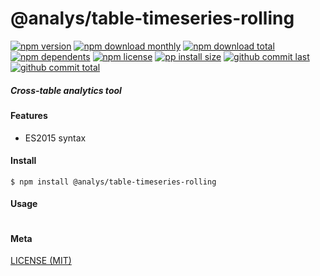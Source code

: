 # @analys/table-timeseries-rolling

[![npm version][badge-npm-version]][url-npm]
[![npm download monthly][badge-npm-download-monthly]][url-npm]
[![npm download total][badge-npm-download-total]][url-npm]
[![npm dependents][badge-npm-dependents]][url-github]
[![npm license][badge-npm-license]][url-npm]
[![pp install size][badge-pp-install-size]][url-pp]
[![github commit last][badge-github-last-commit]][url-github]
[![github commit total][badge-github-commit-count]][url-github]

[//]: <> (Shields)
[badge-npm-version]: https://flat.badgen.net/npm/cell/@analys/table-timeseries-rolling
[badge-npm-download-monthly]: https://flat.badgen.net/npm/dm/@analys/table-timeseries-rolling
[badge-npm-download-total]:https://flat.badgen.net/npm/dt/@analys/table-timeseries-rolling
[badge-npm-dependents]: https://flat.badgen.net/npm/dependents/@analys/table-timeseries-rolling
[badge-npm-license]: https://flat.badgen.net/npm/license/@analys/table-timeseries-rolling
[badge-pp-install-size]: https://flat.badgen.net/packagephobia/install/@analys/table-timeseries-rolling
[badge-github-last-commit]: https://flat.badgen.net/github/last-commit/hoyeungw/analys
[badge-github-commit-count]: https://flat.badgen.net/github/commits/hoyeungw/analys

[//]: <> (Link)
[url-npm]: https://npmjs.org/package/@analys/table-timeseries-rolling
[url-pp]: https://packagephobia.now.sh/result?p=@analys/table-timeseries-rolling
[url-github]: https://github.com/hoyeungw/analys

##### Cross-table analytics tool

#### Features

- ES2015 syntax

#### Install
```console
$ npm install @analys/table-timeseries-rolling
```

#### Usage
```js
```

#### Meta
[LICENSE (MIT)](/LICENSE)
